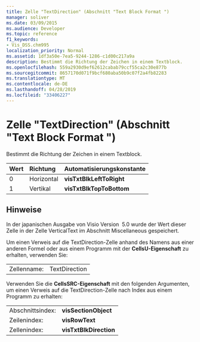 ```yaml
---
title: Zelle "TextDirection" (Abschnitt "Text Block Format ")
manager: soliver
ms.date: 03/09/2015
ms.audience: Developer
ms.topic: reference
f1_keywords:
- Vis_DSS.chm995
localization_priority: Normal
ms.assetid: 1df3a50e-7ea5-9244-1286-c1d00c217a9a
description: Bestimmt die Richtung der Zeichen in einem Textblock.
ms.openlocfilehash: 559a2930d9ef62612cabab79ccf55ca2c30e877b
ms.sourcegitcommit: 8657170d071f9bcf680aba50b9c07f2a4fb82283
ms.translationtype: MT
ms.contentlocale: de-DE
ms.lasthandoff: 04/28/2019
ms.locfileid: "33406227"
---
```

# <a name="textdirection-cell-text-block-format-section"></a>Zelle "TextDirection" (Abschnitt "Text Block Format ")

Bestimmt die Richtung der Zeichen in einem Textblock.
  
|**Wert**|**Richtung**|**Automatisierungskonstante**|
|:-----|:-----|:-----|
| 0  <br/> | Horizontal  <br/> |**visTxtBlkLeftToRight** <br/> |
| 1  <br/> | Vertikal  <br/> |**visTxtBlkTopToBottom** <br/> |
   
## <a name="remarks"></a>Hinweise

In der japanischen Ausgabe von Visio Version  5.0 wurde der Wert dieser Zelle in der Zelle VerticalText im Abschnitt Miscellaneous gespeichert.
  
Um einen Verweis auf die TextDirection-Zelle anhand des Namens aus einer anderen Formel oder aus einem Programm mit der **CellsU-Eigenschaft** zu erhalten, verwenden Sie: 
  
|||
|:-----|:-----|
| Zellenname:  <br/> | TextDirection  <br/> |
   
Verwenden Sie die **CellsSRC-Eigenschaft** mit den folgenden Argumenten, um einen Verweis auf die TextDirection-Zelle nach Index aus einem Programm zu erhalten: 
  
|||
|:-----|:-----|
| Abschnittsindex:  <br/> |**visSectionObject** <br/> |
| Zeilenindex:  <br/> |**visRowText** <br/> |
| Zellenindex:  <br/> |**visTxtBlkDirection** <br/> |
   

